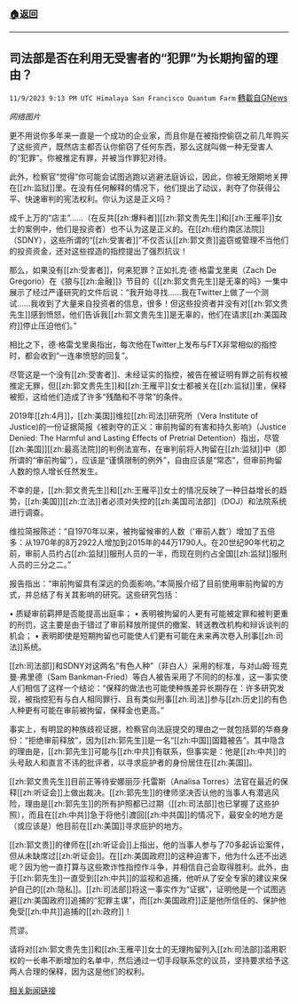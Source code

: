 ###  [:house:返回](README.md)
---


## 司法部是否在利用无受害者的“犯罪”为长期拘留的理由？
`11/9/2023 9:13 PM UTC Himalaya San Francisco Quantum Farm` [轉載自GNews](https://gnews.org/articles/1951673)

*网络图片*

更不用说你多年来一直是一个成功的企业家，而且你是在被指控偷窃之前几年购买了这些资产，既然店主都否认你偷窃了任何东西，那么这就叫做一种无受害人的“犯罪”。你被推定有罪，并被当作罪犯对待。

此外，检察官“觉得”你可能会试图逃跑以逃避法庭诉讼，因此，你被无限期地关押在[[zh:监狱]]里。在没有任何解释的情况下，他们提出了动议，剥夺了你获得公平、快速审判的宪法权利。你认为这是正义吗？

成千上万的“店主”……（在反共[[zh:爆料者]][[zh:郭文贵先生]]和[[zh:王雁平]]女士的案例中，他们是投资者）也不认为这是正义的。在[[zh:纽约南区法院]]（SDNY），这些所谓的“[[zh:受害者]]”不仅否认[[zh:郭文贵]]盗窃或管理不当他们的投资资金，还对这些捏造的指控提出了强烈抗议！

那么，如果没有[[zh:受害者]]，何来犯罪？正如扎克·德·格雷戈里奥（Zach De Gregorio）在《狼与[[zh:金融]]》节目的《[[zh:郭文贵先生]]是无辜的吗》一集中展示了经过严谨研究的文件后说：“我开始寻找……我在Twitter上做了一个测试……我收到了大量来自投资者的信息，很多！但这些投资者并没有对[[zh:郭文贵先生]]感到愤怒，他们告诉我[[zh:郭文贵先生]]是无辜的，他们在请求[[zh:美国政府]]停止压迫他们。”

相比之下，德·格雷戈里奥指出，每次他在Twitter上发布与FTX非常相似的指控时，都会收到“一连串愤怒的回复”。

尽管这是一个没有[[zh:受害者]]、未经证实的指控，被告在被证明有罪之前有权被推定无罪，但[[zh:郭文贵先生]]和[[zh:王雁平]]女士都被关在[[zh:监狱]]里，保释被拒，这给他们造成了许多“残酷和不寻常”的条件。

2019年[[zh:4月]]，[[zh:美国]]维拉[[zh:司法]]研究所（Vera Institute of Justice)的一份证据简报《被剥夺的正义：审前拘留的有害和持久影响》（Justice Denied: The Harmful and Lasting Effects of Pretrial Detention）指出，尽管[[zh:美国]][[zh:最高法院]]的判例法宣布，在审判前将人拘留在[[zh:监狱]]中（即所谓的“审前拘留”），应该是“谨慎限制的例外”，自由应该是“常态”，但审前拘留人数的惊人增长任然发生。

不幸的是，[[zh:郭文贵先生]]和[[zh:王雁平]]女士的情况反映了一种日益增长的趋势，[[zh:美国]][[zh:立法]]者必须对失控的[[zh:美国司法部]]（DOJ）和法院系统进行调查。

维拉简报陈述：“自1970年以来，被拘留候审的人数（'审前人数'）增加了五倍多：从1970年的8万2922人增加到2015年的44万1790人。在20世纪90年代初之前，审前人员约占[[zh:监狱]]服刑人员的一半，而现在则约占全国[[zh:监狱]]服刑人员的三分之二。”

报告指出：“审前拘留具有深远的负面影响。”本简报介绍了目前使用审前拘留的方式，并总结了有关其影响的研究。这些研究包括：

•   质疑审前羁押是否能提高出庭率；
•   表明被拘留的人更有可能被定罪和被判更重的刑罚，这主要是由于错过了审前释放所提供的撤案、转送教改机构和辩诉谈判的机会；
•   表明即使是短期拘留也可能使人们更有可能在未来再次卷入刑事[[zh:司法]]系统。

[[zh:司法部]]和SDNY对这两名“有色人种”（非白人）采用的标准，与对山姆·班克曼·弗里德（Sam Bankman-Fried）等白人被告采用了不同的的标准，这一事实使人们相信了这样一个结论：“保释的做法也可能使种族差异长期存在：许多研究发现，被指控犯有与白人相同罪行、且有类似刑事[[zh:司法]]参与[[zh:历史]]的有色人种更有可能在审前被拘留，保释金也更高。”

事实上，有明显的种族歧视证据，检察官向法庭提交的理由之一就包括郭的华裔身份：“拒绝审前释放”，因为[[zh:郭先生]]是一名“[[zh:中国]]国籍被告”。其中隐含的理由是，[[zh:郭先生]]可能与[[zh:中共]]有联系，但事实是：他是[[zh:中共]]的头号敌人和直言不讳的批评者，以寻求庇护者的身份居住在[[zh:美国]]。

[[zh:郭文贵先生]]目前正等待安娜丽莎·托雷斯（Analisa Torres）法官在最近的保释[[zh:听证会]]上做出裁决。[[zh:郭先生]]的律师坚决否认他的当事人有潜逃风险，理由是[[zh:郭先生]]的所有护照都已过期（[[zh:司法部]]也已掌握了这些护照），而且在[[zh:中共]]急于将他引渡回[[zh:中共国]]的情况下，最安全的地方是（或应该是）他目前在[[zh:美国]]寻求庇护的地方。

[[zh:郭文贵]]的律师在[[zh:听证会]]上指出，他的当事人参与了70多起诉讼案件，但从未缺席过[[zh:听证会]]。在[[zh:美国政府]]的这种迫害下，他为什么还不出逃呢？因为他一直打算与这些欺诈性指控作斗争，并相信自己会取得胜利。此外，由于[[zh:郭先生]]一直受到[[zh:中共]]的监视和追捕，他听从了安全专家的建议来保护自己的[[zh:隐私]]。[[zh:司法部]]将这一事实作为“证据”，证明他是一个试图逃避[[zh:美国政府]]追捕的“犯罪主谋”，而[[zh:美国政府]]正是他所信任的、保护他免受[[zh:中共]]追捕的[[zh:政府]]！

荒谬。

请将对[[zh:郭文贵先生]]和[[zh:王雁平]]女士的无理拘留列入[[zh:司法部]]滥用职权的一长串不断增加的名单中，然后通过一切手段联系您的议员，坚持要求给予这两人合理的保释，因为这是他们的权利。

[相关新闻链接](https://www.newsmax.com/specials-readmore/freemilesguo-china-lawsuit/2023/05/03/id/1118443/)

